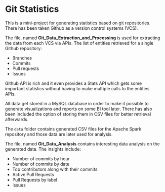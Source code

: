# Git Statistics
This is a mini-project for generating statistics based on git repositories. There has been taken Github as a version control systems (VCS).

The file, named **Git_Data_Extraction_and_Processing** is used for extracting the data from each VCS via APIs. The list of entities retrieved for a single Github repository:
- Branches
- Commits
- Pull requests
- Issues

Github API is rich and it even provides a Stats API which gets some important statistics without having to make multiple calls to the entities APIs.

All data get stored in a MySQL database in order to make it possible to generate visualizations and reports on some BI tool later. There has also been included the option of storing them in CSV files for better retrieval afterwards.

The `data` folder contains generated CSV files for the Apache Spark repository and those data are later used for analysis.

The file, named **Git_Data_Analysis** contains interesting data analysis on the generated data. The insights include:
- Number of commits by hour
- Number of commits by date
- Top contributors along with their commits
- Active Pull Requests
- Pull Requests by label
- Issues